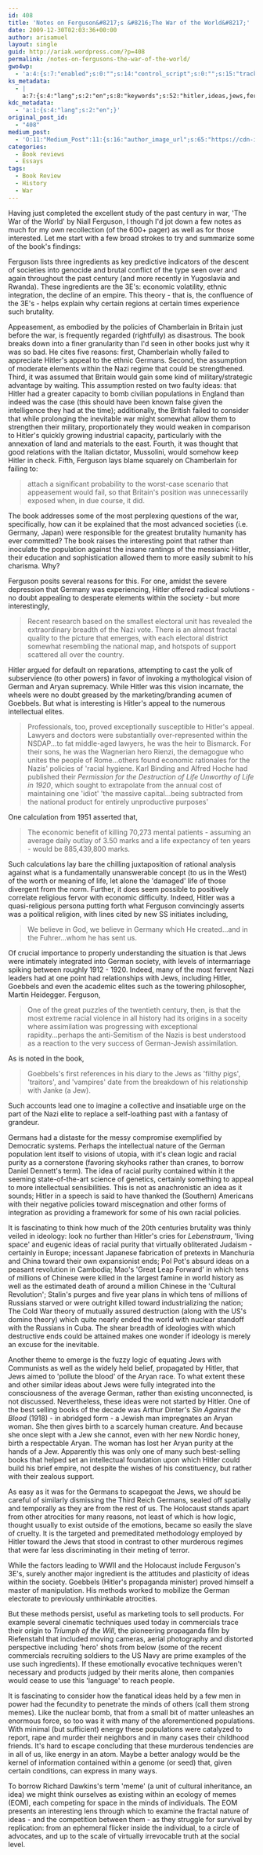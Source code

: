 ```yaml
---
id: 408
title: 'Notes on Ferguson&#8217;s &#8216;The War of the World&#8217;'
date: 2009-12-30T02:03:36+00:00
author: arisamuel
layout: single
guid: http://ariak.wordpress.com/?p=408
permalink: /notes-on-fergusons-the-war-of-the-world/
gwo4wp:
  - 'a:4:{s:7:"enabled";s:0:"";s:14:"control_script";s:0:"";s:15:"tracking_script";s:0:"";s:17:"conversion_script";s:0:"";}'
ks_metadata:
  - |
    a:7:{s:4:"lang";s:2:"en";s:8:"keywords";s:52:"hitler,ideas,jews,ferguson,german,hitler's,war,aryan";s:19:"keywords_autoupdate";s:1:"1";s:11:"description";s:157:"Hitler had a greater capacity to bomb civilian populations in England than indeed was the case (this should have been known false given the intelligence they";s:22:"description_autoupdate";s:1:"1";s:5:"title";s:0:"";s:6:"robots";s:12:"index,follow";}
kdc_metadata:
  - 'a:1:{s:4:"lang";s:2:"en";}'
original_post_id:
  - "408"
medium_post:
  - 'O:11:"Medium_Post":11:{s:16:"author_image_url";s:65:"https://cdn-images-1.medium.com/fit/c/200/200/0*3qbkaU8KY1x20ybl.";s:10:"author_url";s:32:"https://medium.com/@ariakerstein";s:11:"byline_name";N;s:12:"byline_email";N;s:10:"cross_link";s:2:"no";s:2:"id";s:12:"5147f4245fb9";s:21:"follower_notification";s:3:"yes";s:7:"license";s:19:"all-rights-reserved";s:14:"publication_id";s:2:"-1";s:6:"status";s:6:"public";s:3:"url";s:85:"https://medium.com/@ariakerstein/notes-on-fergusons-the-war-of-the-world-5147f4245fb9";}'
categories:
  - Book reviews
  - Essays
tags:
  - Book Review
  - History
  - War
---
```

Having just completed the excellent study of the past century in war, 'The War of the World' by Niall Ferguson, I though I'd jot down a few notes as much for my own recollection (of the 600+ pager) as well as for those interested.
Let me start with a few broad strokes to try and summarize some of the book's findings:

Ferguson lists three ingredients as key predictive indicators of the descent of societies into genocide and brutal conflict of the type seen over and again throughout the past century (and more recently in Yugoslavia and Rwanda). <!--more-->These ingredients are the 3E's: economic volatility, ethnic integration, the decline of an empire. This theory - that is, the confluence of the 3E's - helps explain why certain regions at certain times experience such brutality.

Appeasement, as embodied by the policies of Chamberlain in Britain just before the war, is frequently regarded (rightfully) as disastrous. The book breaks down into a finer granularity than I'd seen in other books just why it was so bad. He cites five reasons: first, Chamberlain wholly failed to appreciate Hitler's appeal to the ethnic Germans. Second, the assumption of moderate elements within the Nazi regime that could be strengthened. Third, it was assumed that Britain would gain some kind of military/strategic advantage by waiting. This assumption rested on two faulty ideas: that Hitler had a greater capacity to bomb civilian populations in England than indeed was the case (this should have been known false given the intelligence they had at the time); additionally, the British failed to consider that while prolonging the inevitable war might somewhat allow them to strengthen their military, proportionately they would weaken in comparison to Hitler's quickly growing industrial capacity, particularly with the annexation of land and materials to the east. Fourth, it was thought that good relations with the Italian dictator, Mussolini, would somehow keep Hitler in check. Fifth, Ferguson lays blame squarely on Chamberlain for failing to:
<blockquote>attach a significant probability to the worst-case scenario that appeasement would fail, so that Britain's position was unnecessarily exposed when, in due course, it did.</blockquote>
The book addresses some of the most perplexing questions of the war, specifically, how can it be explained that the most advanced societies (i.e. Germany, Japan) were responsible for the greatest brutality humanity has ever committed? The book raises the interesting point that rather than inoculate the population against the insane rantings of the messianic Hitler, their education and sophistication allowed them to more easily submit to his charisma.
Why?

Ferguson posits several reasons for this. For one, amidst the severe depression that Germany was experiencing, Hitler offered radical solutions - no doubt appealing to desperate elements within the society - but more interestingly,
<blockquote>Recent research based on the smallest electoral unit has revealed the extraordinary breadth of the Nazi vote. There is an almost fractal quality to the picture that emerges, with each electoral district somewhat resembling the national map, and hotspots of support scattered all over the country.</blockquote>
Hitler argued for default on reparations, attempting to cast the yolk of subservience (to other powers) in favor of invoking a mythological vision of German and Aryan supremacy. While Hitler was this vision incarnate, the wheels were no doubt greased by the marketing/branding acumen of Goebbels. But what is interesting is Hitler's appeal to the numerous intellectual elites.
<blockquote>Professionals, too, proved exceptionally susceptible to Hitler's appeal. Lawyers and doctors were substantially over-represented within the NSDAP...to fat middle-aged lawyers, he was the heir to Bismarck. For their sons, he was the Wagnerian hero Rienzi, the demagogue who unites the people of Rome...others found economic rationales for the Nazis' policies of 'racial hygiene. Karl Binding and Alfred Hoche had published their <em>Permission for the Destruction of Life Unworthy of Life in 1920</em>, which sought to extrapolate from the annual cost of maintaining one 'idiot' 'the massive capital...being subtracted from the national product for entirely unproductive purposes'</blockquote>
One calculation from 1951 asserted that,
<blockquote>The economic benefit of killing 70,273 mental patients - assuming an average daily outlay of 3.50 marks and a life expectancy of ten years - would be 885,439,800 marks.</blockquote>
Such calculations lay bare the chilling juxtaposition of rational analysis against what is a fundamentally unanswerable concept (to us in the West) of the worth or meaning of life, let alone the 'damaged' life of those divergent from the norm.
Further, it does seem possible to positively correlate religious fervor with economic difficulty. Indeed, Hitler was a quasi-religious persona putting forth what Ferguson convincingly asserts was a political religion, with lines cited by new SS initiates including,
<blockquote>We believe in God, we believe in Germany which He created...and in the Fuhrer...whom he has sent us.</blockquote>
Of crucial importance to properly understanding the situation is that Jews were intimately integrated into German society, with levels of intermarriage spiking between roughly 1912 - 1920. Indeed, many of the most fervent Nazi leaders had at one point had relationships with Jews, including Hitler, Goebbels and even the academic elites such as the towering philosopher, Martin Heidegger.
Ferguson,
<blockquote>One of the great puzzles of the twentieth century, then, is that the most extreme racial violence in all history had its origins in a soceity where assimilation was progressing with exceptional rapidity...perhaps the anti-Semitism of the Nazis is best understood as a reaction to the very success of German-Jewish assimilation.</blockquote>
As is noted in the book,
<blockquote>Goebbels's first references in his diary to the Jews as 'filthy pigs', 'traitors', and 'vampires' date from the breakdown of his relationship with Janke (a Jew).</blockquote>
Such accounts lead one to imagine a collective and insatiable urge on the part of the Nazi elite to replace a self-loathing past with a fantasy of grandeur.

Germans had a distaste for the messy compromise exemplified by Democratic systems. Perhaps the intellectual nature of the German population lent itself to visions of utopia, with it's clean logic and racial purity as a cornerstone (favoring skyhooks rather than cranes, to borrow Daniel Dennett's term). The idea of racial purity contained within it the seeming state-of-the-art science of genetics, certainly something to appeal to more intellectual sensibilities. This is not as anachronistic an idea as it sounds; Hitler in a speech is said to have thanked the (Southern) Americans with their negative policies toward miscegnation and other forms of integration as providing a framework for some of his own racial policies.

It is fascinating to think how much of the 20th centuries brutality was thinly veiled in ideology: look no further than Hitler's cries for <em>Lebenstraum</em>, 'living space' and eugenic ideas of racial purity that virtually obliterated Judaism - certainly in Europe; incessant Japanese fabrication of pretexts in Manchuria and China toward their own expansionist ends; Pol Pot's absurd ideas on a peasant revolution in Cambodia; Mao's 'Great Leap Forward' in which tens of millions of Chinese were killed in the largest famine in world history as well as the estimated death of around a million Chinese in the 'Cultural Revolution'; Stalin's purges and five year plans in which tens of millions of Russians starved or were outright killed toward industrializing the nation; The Cold War theory of mutually assured destruction (along with the US's domino theory) which quite nearly ended the world with nuclear standoff with the Russians in Cuba. The shear breadth of ideologies with which destructive ends could be attained makes one wonder if ideology is merely an excuse for the inevitable.

Another theme to emerge is the fuzzy logic of equating Jews with Communists as well as the widely held belief, propagated by Hitler, that Jews aimed to 'pollute the blood' of the Aryan race. To what extent these and other similar ideas about Jews were fully integrated into the consciousness of the average German, rather than existing unconnected, is not discussed. Nevertheless, these ideas were not started by Hitler. One of the best selling books of the decade was Arthur Dinter's <em>Sin Against the Blood </em>(1918) - in abridged form - a Jewish man impregnates an Aryan woman. She then gives birth to a scarcely human creature. And because she once slept with a Jew she cannot, even with her new Nordic honey, birth a respectable Aryan. The woman has lost her Aryan purity at the hands of a Jew. Apparently this was only one of many such best-selling books that helped set an intellectual foundation upon which Hitler could build his brief empire, not despite the wishes of his constituency, but rather with their zealous support.

As easy as it was for the Germans to scapegoat the Jews, we should be careful of similarly dismissing the Third Reich Germans, sealed off spatially and temporally as they are from the rest of us. The Holocaust stands apart from other atrocities for many reasons, not least of which is how logic, thought usually to exist outside of the emotions, became so easily the slave of cruelty. It is the targeted and premeditated methodology employed by Hitler toward the Jews that stood in contrast to other murderous regimes that were far less discriminating in their meting of terror.

While the factors leading to WWII and the Holocaust include Ferguson's 3E's, surely another major ingredient is the attitudes and plasticity of ideas within the society. Goebbels (Hitler's propaganda minister) proved himself a master of manipulation. His methods worked to mobilize the German electorate to previously unthinkable atrocities.

But these methods persist, useful as marketing tools to sell products. For example several cinematic techniques used today in commercials trace their origin to <em> Triumph of the Will</em>, the pioneering propaganda film by Riefenstahl that included moving cameras, aerial photography and distorted perspective including 'hero' shots from below (some of the recent commercials recruiting soldiers to the US Navy are prime examples of the use such ingredients). If these emotionally evocative techniques weren't necessary and products judged by their merits alone, then companies would cease to use this 'language' to reach people.

It is fascinating to consider how the fanatical ideas held by a few men in power had the fecundity to penetrate the minds of others (call them strong memes). Like the nuclear bomb, that from a small bit of matter unleashes an enormous force, so too was it with many of the aforementioned populations. With minimal (but sufficient) energy these populations were catalyzed to report, rape and murder their neighbors and in many cases their childhood friends. It's hard to escape concluding that these murderous tendencies are in all of us, like energy in an atom. Maybe a better analogy would be the kernel of information contained within a genome (or seed) that, given certain conditions, can express in many ways.

To borrow Richard Dawkins's term 'meme' (a unit of cultural inheritance, an idea) we might think ourselves as existing within an ecology of memes (EOM), each competing for space in the minds of individuals. The EOM presents an interesting lens through which to examine the fractal nature of ideas - and the competition between them - as they struggle for survival by replication: from an ephemeral flicker inside the individual, to a circle of advocates, and up to the scale of virtually irrevocable truth at the social level.